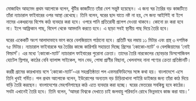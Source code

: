 মোজাহিদ আহমেদ প্রথম আলোকে বলেন, খুঁটির কাজটিতে তাঁরা বেশ সন্তুষ্ট হয়েছেন। এ জন্য ঘর তৈরির বড় কাজটিতে তাঁরা ন্যাচারাল ফাইবারের ওপর আস্থা রেখেছে। তিনি বলেন, ঘরের ছাদ যাতে নষ্ট না হয়, সে জন্য আইপিই বা ইপে নামের একধরনের বিশেষ কাঠ ব্যবহার করা হবে। ওপরে পানি প্রতিরোধী প্রলেপ দেওয়া থাকবে। কোনো রং করা হবে না। ইপে আফ্রিকান গাছ, বিদেশ থেকে আমদানি করতে হবে। এ ছাড়া সবই স্থানীয় গাছ দিয়ে তৈরি হবে।

ঘরের একেকটি অংশ আলাদাভাবে ভাগ করে বেলজিয়ামে পাঠানো হবে। প্রতিটি ঘর লম্বায় ১১ মিটার এবং প্রস্থ ৩ দশমিক ৭৫ মিটার। ন্যাচারাল ফাইবারকে ঘর তৈরির কাজে কারিগরি সহায়তা দিচ্ছে গ্রিসের ‘কোকো-ম্যাট’ ও বেলজিয়ামের ‘নোই বিল্ডার্স’। এর মধ্যে ‘কোকো-ম্যাট’ ন্যাচারাল ফাইবারের পুরোনা ক্রেতা। তাদের তৈরি নারকেলের ছোবড়ার ডিসপোজিবল হোটেল স্লিপার, কাঠের বেবি ব্যালান্স সাইকেল, সান বেড, পোষা প্রাণীর বিছানা, খেলনাসহ নানা পণ্যের ক্রেতা প্রতিষ্ঠানটি।

কররী গ্রামের কারখানায় বসে ‘কোকো-ম্যাট’-এর সহপ্রতিষ্ঠাতা পল এফমরফিডিসের সঙ্গে কথা হয়। বাংলাদেশে এসে তিনি খুবই গর্বিত। পল প্রথম আলোকে বলেন, ইউরোপের অন্যতম বড় চিড়িয়াখানা পাইরি ডাইজার জন্য তাঁরা কাঠ দিয়ে বাড়ি তৈরি করছেন। বাংলাদেশের মেহগনিগাছের কাঠ এতে ব্যবহার করা হচ্ছে। ঘরের ভেতরের সবকিছু হবে কাঠের। সবটা এখানেই তৈরি হবে। তিনি বলেন, ‘আমরা বিশ্বকে দেখাতে চাই জলবায়ু পরিবর্তন রোধে ভিন্নভাবে কাজ করা যায়।’
